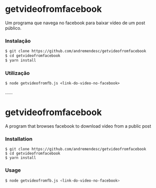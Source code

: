 # getvideofromfacebook

Um programa que navega no facebook para baixar vídeo de um post público.

### Instalação
```bash
$ git clone https://github.com/andremendesc/getvideofromfacebook
$ cd getvideofromfacebook
$ yarn install
```

### Utilização
```Shell
$ node getvideofromfb.js <link-do-video-no-facebook>
```
......
# getvideofromfacebook

A program that browses facebook to download video from a public post

### Installation
```Shell
$ git clone https://github.com/andremendesc/getvideofromfacebook
$ cd getvideofromfacebook
$ yarn install
```

### Usage
```bash
$ node getvideofromfb.js <link-do-video-no-facebook>
```
